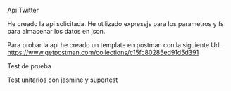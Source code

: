 Api Twitter

He creado la api solicitada. He utilizado expressjs para los parametros y fs para almacenar los datos en json.


Para probar la api he creado un template en postman con la siguiente Url.
https://www.getpostman.com/collections/c15fc80285ed91d5d391

Test de prueba

Test unitarios con jasmine y supertest
